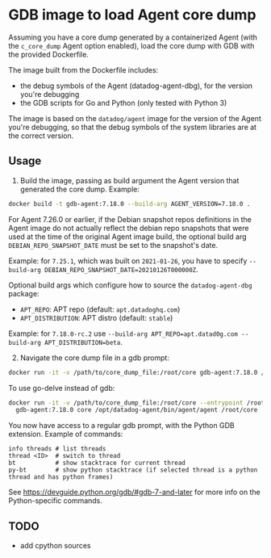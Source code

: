 # GDB image to load Agent core dump

Assuming you have a core dump generated by a containerized Agent (with
the `c_core_dump` Agent option enabled), load the core dump with GDB with the provided Dockerfile.

The image built from the Dockerfile includes:

* the debug symbols of the Agent (datadog-agent-dbg), for the version you're debugging
* the GDB scripts for Go and Python (only tested with Python 3)

The image is based on the `datadog/agent` image for the version of the Agent you're debugging, so that the debug symbols of the system libraries are at the correct version.

## Usage

1. Build the image, passing as build argument the Agent version that generated the core dump. Example:

  ```sh
  docker build -t gdb-agent:7.18.0 --build-arg AGENT_VERSION=7.18.0 .
  ```

  For Agent 7.26.0 or earlier, if the Debian snapshot repos definitions in the Agent image do not actually reflect the debian repo snapshots
  that were used at the time of the original Agent image build, the optional build arg `DEBIAN_REPO_SNAPSHOT_DATE`
  must be set to the snapshot's date.

  Example: for `7.25.1`, which was built on `2021-01-26`, you have to specify `--build-arg DEBIAN_REPO_SNAPSHOT_DATE=20210126T000000Z`.

  Optional build args which configure how to source the `datadog-agent-dbg` package:
  * `APT_REPO`: APT repo (default: `apt.datadoghq.com`)
  * `APT_DISTRIBUTION`: APT distro (default: `stable`)

  Example: for `7.18.0-rc.2` use `--build-arg APT_REPO=apt.datad0g.com --build-arg APT_DISTRIBUTION=beta`.

2. Navigate the core dump file in a gdb prompt:

  ```sh
  docker run -it -v /path/to/core_dump_file:/root/core gdb-agent:7.18.0 /root/core
  ```

  To use go-delve instead of gdb:
  ```sh
  docker run -it -v /path/to/core_dump_file:/root/core --entrypoint /root/go/bin/dlv \
    gdb-agent:7.18.0 core /opt/datadog-agent/bin/agent/agent /root/core
  ```

You now have access to a regular gdb prompt, with the Python GDB extension. Example of commands:

```
info threads # list threads
thread <ID>  # switch to thread
bt           # show stacktrace for current thread
py-bt        # show python stacktrace (if selected thread is a python thread and has python frames)
```

See https://devguide.python.org/gdb/#gdb-7-and-later for more info on the Python-specific commands.

## TODO

* add cpython sources
